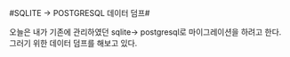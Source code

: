 #SQLITE -> POSTGRESQL 데이터 덤프#




오늘은 내가 기존에 관리하였던 sqlite-> postgresql로 마이그레이션을 하려고 한다.
그러기 위한 데이터 덤프를 해보고 있다.


